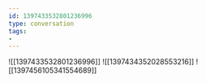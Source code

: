 ```yaml
---
id: 1397433532801236996
type: conversation
tags:
- 
---
```

![[1397433532801236996]]
![[1397434352028553216]]
![[1397456105341554689]]

